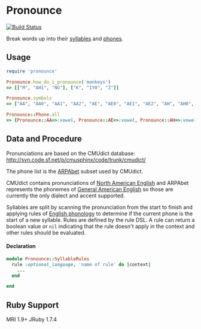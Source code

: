 # Pronounce

[![Build Status](https://travis-ci.org/josephwilk/pronounce.png?branch=master)](https://travis-ci.org/josephwilk/pronounce)


Break words up into their <a href="http://en.wikipedia.org/wiki/Syllable">syllables</a> and <a href="http://en.wikipedia.org/wiki/Phone_(phonetics)">phones</a>.

## Usage

```ruby
require 'pronounce'

Pronounce.how_do_i_pronounce('monkeys')
=> [["M", "AH1", "NG"], ["K", "IY0", "Z"]]

Pronounce.symbols
=> ["AA", "AA0", "AA1", "AA2", "AE", "AE0", "AE1", "AE2", "AH", "AH0", "AH1", "AH2", "AO", "AO0", "AO1", "AO2", "AW", "AW0", "AW1", "AW2", "AY", "AY0", "AY1", "AY2", "B", "CH", "D", "DH", "EH", "EH0", "EH1", "EH2", "ER", "ER0", "ER1", "ER2", "EY", "EY0", "EY1", "EY2", "F", "G", "HH", "IH", "IH0", "IH1", "IH2", "IY", "IY0", "IY1", "IY2", "JH", "K", "L", "M", "N", "NG", "OW", "OW0", "OW1", "OW2", "OY", "OY0", "OY1", "OY2", "P", "R", "S", "SH", "T", "TH", "UH", "UH0", "UH1", "UH2", "UW", "UW0", "UW1", "UW2", "V", "W", "Y", "Z", "ZH"]

Pronounce::Phone.all
=> {Pronounce::AA=>:vowel, Pronounce::AE=>:vowel, Pronounce::AH=>:vowel, Pronounce::AO=>:vowel, Pronounce::AW=>:vowel, Pronounce::AY=>:vowel, Pronounce::B=>:stop, Pronounce::CH=>:affricate, Pronounce::D=>:stop, Pronounce::DH=>:fricative, Pronounce::EH=>:vowel, Pronounce::ER=>:vowel, Pronounce::EY=>:vowel, Pronounce::F=>:fricative, Pronounce::G=>:stop, Pronounce::HH=>:aspirate, Pronounce::IH=>:vowel, Pronounce::IY=>:vowel, Pronounce::JH=>:affricate, Pronounce::K=>:stop, Pronounce::L=>:liquid, Pronounce::M=>:nasal, Pronounce::N=>:nasal, Pronounce::NG=>:nasal, Pronounce::OW=>:vowel, Pronounce::OY=>:vowel, Pronounce::P=>:stop, Pronounce::R=>:liquid, Pronounce::S=>:fricative, Pronounce::SH=>:fricative, Pronounce::T=>:stop, Pronounce::TH=>:fricative, Pronounce::UH=>:vowel, Pronounce::UW=>:vowel, Pronounce::V=>:fricative, Pronounce::W=>:semivowel, Pronounce::Y=>:semivowel, Pronounce::Z=>:fricative, Pronounce::ZH=>:fricative}

```

## Data and Procedure

Pronunciations are based on the CMUdict database: http://svn.code.sf.net/p/cmusphinx/code/trunk/cmudict/

The phone list is the <a href="http://en.wikipedia.org/wiki/Arpabet">ARPAbet</a> subset used by CMUdict.

CMUdict contains pronunciations of <a href="http://en.wikipedia.org/wiki/North_American_English">North American English</a> and ARPAbet represents the phonemes of <a href="http://en.wikipedia.org/wiki/General_American">General American English</a> so those are currently the only dialect and accent supported.

Syllables are split by scanning the pronunciation from the start to finish and applying rules of <a href="http://en.wikipedia.org/wiki/English_phonology">English phonology</a> to determine if the current phone is the start of a new syllable. Rules are defined by the rule DSL. A rule can return a boolean value or `nil` indicating that the rule doesn't apply in the context and other rules should be evaluated.

#### Declaration
```ruby
module Pronounce::SyllableRules
  rule :optional_language, 'name of rule' do |context|
    ...
  end

end
```

## Ruby Support

MRI 1.9+
JRuby 1.7.4
